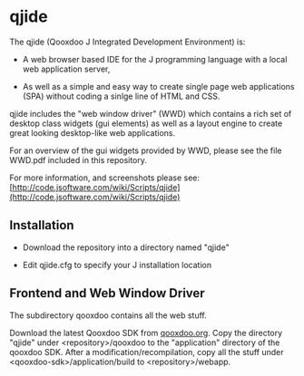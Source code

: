 # qjide

The qjide (Qooxdoo J Integrated Development Environment) is:

* A web browser based IDE for the J programming language with a local web application server,

* As well as a simple and easy way to create single page web applications (SPA) without coding a sinlge line of HTML and CSS.

qjide includes the "web window driver" (WWD) which contains a rich set of desktop class widgets (gui elements) as well as a layout engine to create great looking desktop-like web applications.

For an overview of the gui widgets provided by WWD, please see the file WWD.pdf included in this repository.

For more information, and screenshots please see: [http://code.jsoftware.com/wiki/Scripts/qjide](http://code.jsoftware.com/wiki/Scripts/qjide)

## Installation

* Download the repository into a directory named "qjide"

* Edit qjide.cfg to specify your J installation location

## Frontend and Web Window Driver

The subdirectory qooxdoo contains all the web stuff.

Download the latest Qooxdoo SDK from [qooxdoo.org](http://qooxdoo.org). Copy the directory "qjide" under \<repository\>/qooxdoo to the "application" directory of the qooxdoo SDK. After a modification/recompilation, copy all the stuff under \<qooxdoo-sdk\>/application/build to \<repository\>/webapp.
